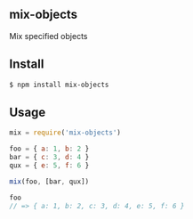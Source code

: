 ## mix-objects

Mix specified objects

## Install

```bash
$ npm install mix-objects
```

## Usage

```js
mix = require('mix-objects')

foo = { a: 1, b: 2 }
bar = { c: 3, d: 4 }
qux = { e: 5, f: 6 }

mix(foo, [bar, qux])

foo
// => { a: 1, b: 2, c: 3, d: 4, e: 5, f: 6 }
```
